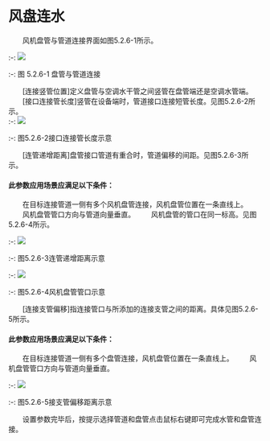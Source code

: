 # 风盘连水
&emsp;&emsp;风机盘管与管道连接界面如图5.2.6-1所示。
<br/>

:-: ![](images/165.png)


:-: 图 5.2.6-1 盘管与管道连接
<br/>

&emsp;&emsp;[连接竖管位置]定义盘管与空调水干管之间竖管在盘管端还是空调水管端。
&emsp;&emsp;[接口连接管长度]竖管在设备端时，管道接口连接短管长度。见图5.2.6-2所示。
<br/>
:-: ![](images/166.png)


:-: 图5.2.6-2接口连接管长度示意
<br/>


&emsp;&emsp;[连管递增距离]盘管接口管道有重合时，管道偏移的间距。见图5.2.6-3所示。
#### 此参数应用场景应满足以下条件：
&emsp;&emsp;在目标连接管道一侧有多个风机盘管连接，风机盘管位置在一条直线上。
&emsp;&emsp;风机盘管管口方向与管道向量垂直。
&emsp;&emsp;风机盘管的管口在同一标高。见图5.2.6-4所示。
<br/>

:-: ![](images/167.png)


:-: 图5.2.6-3连管递增距离示意
<br/>

:-: ![](images/168.png)


:-: 图5.2.6-4风机盘管管口示意
<br/>


&emsp;&emsp;[连接支管偏移]指连接管口与所添加的连接支管之间的距离。具体见图5.2.6-5所示。
#### 此参数应用场景应满足以下条件：
&emsp;&emsp;在目标连接管道一侧有多个盘管连接，风机盘管位置在一条直线上。
&emsp;&emsp;风机盘管管口方向与管道向量垂直。
<br/>

:-: ![](images/169.png)


:-: 图5.2.6-5接支管偏移距离示意
<br/>


&emsp;&emsp;设置参数完毕后，按提示选择管道和盘管点击鼠标右键即可完成水管和盘管连接。